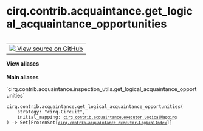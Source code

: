 <div itemscope itemtype="http://developers.google.com/ReferenceObject">
<meta itemprop="name" content="cirq.contrib.acquaintance.get_logical_acquaintance_opportunities" />
<meta itemprop="path" content="Stable" />
</div>

# cirq.contrib.acquaintance.get_logical_acquaintance_opportunities

<!-- Insert buttons and diff -->

<table class="tfo-notebook-buttons tfo-api" align="left">

<td>
  <a target="_blank" href="https://github.com/quantumlib/cirq/tree/master/cirq/contrib/acquaintance/inspection_utils.py">
    <img src="https://www.tensorflow.org/images/GitHub-Mark-32px.png" />
    View source on GitHub
  </a>
</td>
</table>





<section class="expandable">
  <h4 class="showalways">View aliases</h4>
  <p>
<b>Main aliases</b>
<p>`cirq.contrib.acquaintance.inspection_utils.get_logical_acquaintance_opportunities`</p>
</p>
</section>

<pre class="devsite-click-to-copy prettyprint lang-py tfo-signature-link">
<code>cirq.contrib.acquaintance.get_logical_acquaintance_opportunities(
    strategy: "cirq.Circuit",
    initial_mapping: <a href="../../../cirq/contrib/acquaintance/executor/LogicalMapping.md"><code>cirq.contrib.acquaintance.executor.LogicalMapping</code></a>
) -> Set[FrozenSet[<a href="../../../cirq/contrib/acquaintance/executor/LogicalIndex.md"><code>cirq.contrib.acquaintance.executor.LogicalIndex</code></a>]]
</code></pre>



<!-- Placeholder for "Used in" -->
